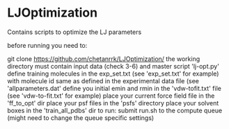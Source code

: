 # LJOptimization

Contains scripts to optimize the LJ parameters

before running you need to:

git clone https://github.com/chetanrrk/LJOptimization/
the working directory must contain input data (check 3-6) and master script 'lj-opt.py'
define training molecules in the exp_set.txt (see 'exp_set.txt' for example) with molecule id same as defined in the experimental data file (see 'allparameters.dat'
define you initial emin and rmin in the 'vdw-tofit.txt' file (see 'vdw-to-fit.txt' for example)
place your current force field file in the 'ff_to_opt' dir
place your psf files in the 'psfs' directory
place your solvent boxes in the 'train_all_pdbs' dir
to run: submit run.sh to the compute queue (might need to change the queue specific settings)
